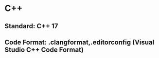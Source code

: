 # C++
## Standard: C++ 17
## Code Format: .clangformat,.editorconfig (Visual Studio C++ Code Format)
